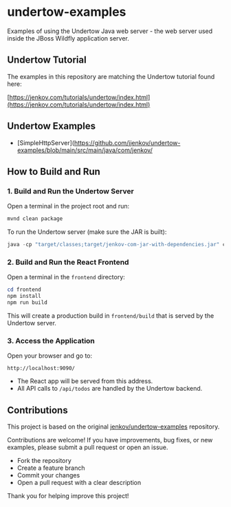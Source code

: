 # undertow-examples
Examples of using the Undertow Java web server - the web server used inside the JBoss Wildfly application server.

## Undertow Tutorial
The examples in this repository are matching the Undertow tutorial found here:

[https://jenkov.com/tutorials/undertow/index.html](https://jenkov.com/tutorials/undertow/index.html)

## Undertow Examples

- [SimpleHttpServer](https://github.com/jjenkov/undertow-examples/blob/main/src/main/java/com/jenkov/

## How to Build and Run

### 1. Build and Run the Undertow Server

Open a terminal in the project root and run:

```powershell
mvnd clean package
```

To run the Undertow server (make sure the JAR is built):

```powershell
java -cp "target/classes;target/jenkov-com-jar-with-dependencies.jar" com.jenkov.undertowexamples.UndertowHttpServer
```

### 2. Build and Run the React Frontend

Open a terminal in the `frontend` directory:

```powershell
cd frontend
npm install
npm run build
```

This will create a production build in `frontend/build` that is served by the Undertow server.

### 3. Access the Application

Open your browser and go to:

```
http://localhost:9090/
```

- The React app will be served from this address.
- All API calls to `/api/todos` are handled by the Undertow backend.

## Contributions

This project is based on the original [jenkov/undertow-examples](https://github.com/jjenkov/undertow-examples) repository.

Contributions are welcome! If you have improvements, bug fixes, or new examples, please submit a pull request or open an issue.

- Fork the repository
- Create a feature branch
- Commit your changes
- Open a pull request with a clear description

Thank you for helping improve this project!


